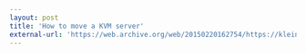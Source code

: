 ```yaml
---
layout: post
title: 'How to move a KVM server'
external-url: 'https://web.archive.org/web/20150220162754/https://klein2.de/32-moveakvm'
---
```

